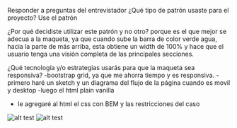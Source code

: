 Responder a preguntas del entrevistador
¿Qué tipo de patrón usaste para el proyecto?
Use el patrón 

¿Por qué decidiste utilizar este patrón y no otro?
porque es el que mejor se adecua a la maqueta, ya que cuando sube la barra de color verde agua, hacia la parte de más arriba, esta obtiene un width de 100% y hace que el usuario tenga una visión completa de las principales secciones.

¿Qué tecnología y/o estrategias usarás para que la maqueta sea responsiva?
-bootstrap grid, ya que me ahorra tiempo y es responsiva. 
-primero haré un sketch y un diagrama del flujo de la página cuando es movil y desktop
-luego el html plain vanilla
- le agregaré al html el css con BEM y las restricciones del caso

![alt test](foto1)
![alt test](foto2)
